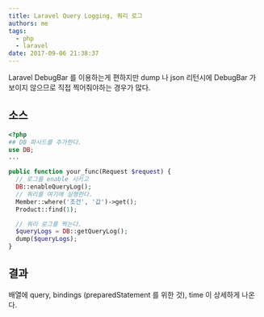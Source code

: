 ```yaml
---
title: Laravel Query Logging, 쿼리 로그
authors: me
tags:
  - php
  - laravel
date: 2017-09-06 21:38:37
---
```


Laravel DebugBar 를 이용하는게 편하지만 dump 나 json 리턴시에 DebugBar 가 보이지 않으므로 직접 찍어줘야하는 경우가 많다.

## 소스

```php
<?php
## DB 파사드를 추가한다.
use DB;
...

public function your_func(Request $request) {
  // 로그를 enable 시키고
  DB::enableQueryLog();
  // 쿼리를 여기에 실행한다.
  Member::where('조건', '값')->get();
  Product::find(1);

  // 쿼리 로그를 찍는다.
  $queryLogs = DB::getQueryLog();
  dump($queryLogs);
}
```

## 결과

배열에 query, bindings (preparedStatement 를 위한 것), time 이 상세하게 나온다.
